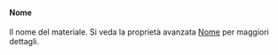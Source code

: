 #### Nome
Il nome del materiale. Si veda la proprietà avanzata [Nome](material-type-advanced.html#name) per maggiori dettagli.